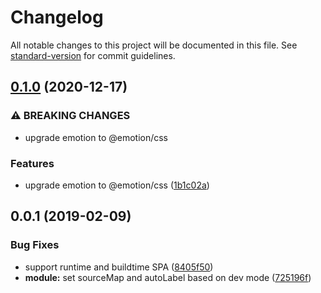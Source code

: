 # Changelog

All notable changes to this project will be documented in this file. See [standard-version](https://github.com/conventional-changelog/standard-version) for commit guidelines.

## [0.1.0](https://github.com/nuxt-community/emotion-module/compare/v0.0.1...v0.1.0) (2020-12-17)


### ⚠ BREAKING CHANGES

* upgrade emotion to @emotion/css

### Features

* upgrade emotion to @emotion/css ([1b1c02a](https://github.com/nuxt-community/emotion-module/commit/1b1c02ab9289d011987648127c2d819e16399aee))

<a name="0.0.1"></a>
## 0.0.1 (2019-02-09)


### Bug Fixes

* support runtime and buildtime SPA ([8405f50](https://github.com/nuxt-community/emotion-module/commit/8405f50))
* **module:** set sourceMap and autoLabel based on dev mode ([725196f](https://github.com/nuxt-community/emotion-module/commit/725196f))
